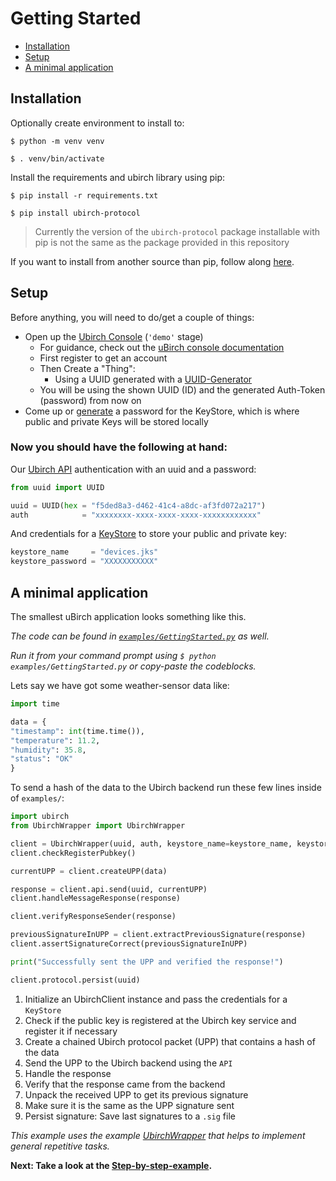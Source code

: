<!-- IMPORTANT
  The Getting Started and the README have the same content. 
  But for Github to render it as the repo description and Github Pages (Jekyll) to be able to find it, there need to be two.
  The links are different in some places, so please don't just copy paste everything while doing changes.
-->

# Getting Started

- [Installation](#installation)
- [Setup](#setup)
- [A minimal application](#a-minimal-application)

## Installation
Optionally create environment to install to:

`$ python -m venv venv`

`$ . venv/bin/activate`

Install the requirements and ubirch library using pip:

`$ pip install -r requirements.txt`

`$ pip install ubirch-protocol`

> Currently the version of the `ubirch-protocol` package installable with pip is not the same as the package provided in this repository

If you want to install from another source than pip, follow along [here](NotPip.md).

## Setup
Before anything, you will need to do/get a couple of things:
- Open up the [Ubirch Console](https://console.demo.ubirch.com) (`'demo'` stage)
  - For guidance, check out the [uBirch console documentation](https://developer.ubirch.com/console.html)
  - First register to get an account 
  - Then Create a "Thing":
    - Using a UUID generated with a [UUID-Generator](https://www.uuidgenerator.net/)
  - You will be using the shown UUID (ID) and the generated Auth-Token (password) from now on
- Come up or [generate](https://www.random.org/passwords/) a password for the KeyStore, which is where public and private Keys will be stored locally

### Now you should have the following at hand:

Our [Ubirch API](http://developer.ubirch.com/function_documentation/ubirch-protocol-python/) 
authentication with an uuid and a password:
```python
from uuid import UUID

uuid = UUID(hex = "f5ded8a3-d462-41c4-a8dc-af3fd072a217")
auth            = "xxxxxxxx-xxxx-xxxx-xxxx-xxxxxxxxxxxx"
```

And credentials for a [KeyStore](http://developer.ubirch.com/function_documentation/ubirch-protocol-python/) 
to store your public and private key:
```python
keystore_name     = "devices.jks"
keystore_password = "XXXXXXXXXXX"
```

## A minimal application
The smallest uBirch application looks something like this. 

*The code can be found in [`examples/GettingStarted.py`](../examples/GettingStarted.py) as well.*

*Run it from your command prompt using `$ python examples/GettingStarted.py` or copy-paste the codeblocks.*

Lets say we have got some weather-sensor data like:

```python
import time

data = {
"timestamp": int(time.time()),
"temperature": 11.2,
"humidity": 35.8,
"status": "OK"
}
```

To send a hash of the data to the Ubirch backend run these few lines inside of `examples/`:
```python
import ubirch
from UbirchWrapper import UbirchWrapper

client = UbirchWrapper(uuid, auth, keystore_name=keystore_name, keystore_password=keystore_password)
client.checkRegisterPubkey()

currentUPP = client.createUPP(data)

response = client.api.send(uuid, currentUPP)
client.handleMessageResponse(response)

client.verifyResponseSender(response)

previousSignatureInUPP = client.extractPreviousSignature(response)
client.assertSignatureCorrect(previousSignatureInUPP)

print("Successfully sent the UPP and verified the response!")

client.protocol.persist(uuid)
```

1. Initialize an UbirchClient instance and pass the credentials for a `KeyStore`
2. Check if the public key is registered at the Ubirch key service and register it if necessary
3. Create a chained Ubirch protocol packet (UPP) that contains a hash of the data 
4. Send the UPP to the Ubirch backend using the `API`
5. Handle the response
6. Verify that the response came from the backend
7. Unpack the received UPP to get its previous signature 
8. Make sure it is the same as the UPP signature sent
9. Persist signature: Save last signatures to a `.sig` file

*This example uses the example [UbirchWrapper](../examples/UbirchWrapper.py) that helps to implement general repetitive tasks.*

**Next: Take a look at the [Step-by-step-example](StepByStep.md).**


